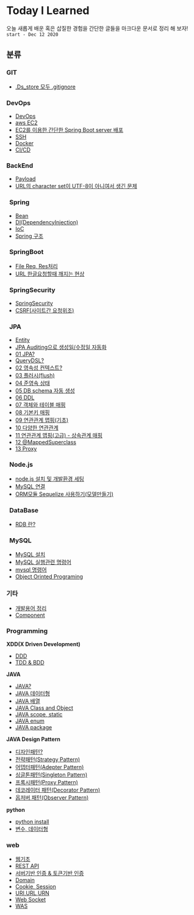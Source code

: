 # Today I Learned
오늘 새롭게 배운 혹은 삽질한 경험을 간단한 글들을 마크다운 문서로 정리 해 보자! `start - Dec 12 2020`  
## 분류
### GIT
- [.Ds_store 모두 .gitignore](/Git/ds-store-ignore.md)

### DevOps
- [DevOps](/DevOps/DevOps.md)
- [aws EC2](/DevOps/awsEC2.md)
- [EC2를 이용한 간단한 Spring Boot server 배포](/DevOps/simple-spring-boot-aws.md)
- [SSH](/DevOps/ssh.md)
- [Docker](/DevOps/Docker.md)
- [CI/CD](/DevOps/CI-CD.md)

### BackEnd
- [Payload](/BE/payload.md)
- [URL의 character set이 UTF-8이 아니여서 생긴 문제](/BE/Spring/URL-utf-8-problem.md)
### &nbsp; Spring 
- [Bean](/BE/Spring/Bean.md)
- [DI(DependencyInjection)](/BE/Spring/DI(Dependency-Injection).md)
- [IoC](/BE/Spring/IOC(Inversion-Of-Control).md)
- [Spring 구조](/BE/Spring/DTO,DAO,Entity-class.md)
### &nbsp; SpringBoot  
- [File Req, Res처리](/BE/Spring/SpringBoot/SpringBootFile-req-res-prosessing.md)
- [URL 한글요청할때 깨지는 현상](/BE/Spring/SpringBoot/KoreanGarbled.md)
### &nbsp; SpringSecurity
- [SpringSecurity](/BE/Spring/SpringSecurity/spring-security.md)
- [CSRF(사이트간 요청위조)](/BE/Spring/SpringSecurity/CSRF.md)
### &nbsp; JPA
- [Entity](/BE/Spring/JPA/Entity.md)
- [JPA Auditing으로 생성일/수정일 자동화](/BE/Spring/JPA/Auditing.md)
- [01 JPA?](/BE/Spring/JPA/01-JPA.md)
- [QueryDSL?](/BE/Spring/JPA/QueryDSL.md)
- [02 영속성 컨텍스트?](/BE/Spring/JPA/02-PersistenceContext.md)
- [03 플러시(flush)](/BE/Spring/JPA/03-flush.md)
- [04 준영속 상태](/BE/Spring/JPA/04-detached.md)
- [05 DB schema 자동 생성](/BE/Spring/JPA/05-DB-schema-auto-create.md)
- [06 DDL](/BE/Spring/JPA/06-DDL.md)
- [07 객체와 테이블 매핑](/BE/Spring/JPA/06-object-table-mapping.md)
- [08 기본키 매핑](/BE/Spring/JPA/07-pk-mapping.md)
- [09 연관관계 맵핑(기초)](/BE/Spring/JPA/09-relationship-mapping-foundation.md)
- [10 다양한 연관관계](BE/Spring/JPA/10-various-relationship.md)
- [11 연관관계 맵핑(고급) - 상속관계 매핑](BE/Spring/JPA/11-relationship-mapping-advanced.md)
- [12 @MappedSuperclass](BE/Spring/JPA/12-mapped-superclass.md)
- [13 Proxy](BE/Spring/JPA/13-proxy.md)

### &nbsp; Node.js
- [node.js 설치 및 개발환경 세팅](/BE/NodeJS/how-to-install-nodeJs.md)
- [MySQL 연결](/BE/NodeJS/Connect-MySql.md)
- [ORM모듈 Sequelize 사용하기(모델만들기)](/BE/NodeJS/sequelize.md)
### &nbsp; DataBase
- [RDB 란?](/DataBase/relational-database.md)
### &nbsp; MySQL
- [MySQL 설치](/DataBase/MySQL/how-to-install-mysql.md)
- [MySQL 실행관련 명령어](/DataBase/MySQL/mysql-run-command.md)
- [mysql 명령어](/DataBase/MySQL/mysql-command.md)
- [Object Orinted Programing](/Programming/OOP.md)

### 기타
- [개발용어 정리](/ETC/dev-terminology.md)
- [Component](/ETC/component.md)
### Programming
**XDD(X Driven Development)**
- [DDD](/Programming/DDD.md)
- [TDD & BDD](/Programming/TDD-BDD.md)

**JAVA**
- [JAVA?](/Programming/JAVA/01-java.md)
- [JAVA 데이터형](/Programming/JAVA/02-java-Data-type.md)
- [JAVA 배열](/Programming/JAVA/03-array.md)
- [JAVA Class and Object](/Programming/JAVA/04-class-and-object.md)
- [JAVA scope, static](/Programming/JAVA/05-scope-static.md)
- [JAVA enum](/Programming/JAVA/06-enum.md)
- [JAVA package](/Programming/JAVA/07-package.md)
 
**JAVA Design Pattern**
- [디자인패턴?](/Programming/JAVA/Design-pattern/Design-Pattern.md)
- [전략패턴(Strategy Pattern)](/Programming/JAVA/Design-pattern/Strategy-Pattern.md)
- [어뎁터패턴(Adepter Pattern)](Programming/JAVA/Design-pattern/Adepter-Pattern.md)
- [싱글톤패턴(Singleton Pattern)](Programming/JAVA/Design-pattern/Singleton-Pattern.md)
- [프록시패턴(Proxy Pattern)](Programming/JAVA/Design-pattern/Proxy-Pattern.md)
- [데코레이터 패턴(Decorator Pattern)](Programming/JAVA/Design-pattern/Decorator-Pattern.md)
- [옵저버 패턴(Observer Pattern)](programming/java/../../Programming/Java/Design-pattern/Observer-Pattern.md)

**python**
- [python install](/Programming/Python/how-to-install-python.md)
- [변수, 데이터형](/Programming/Python/ariables-and-data-type.md)

### web
- [웹기초](/web/web-foundation.md)
- [REST API](/web/RESTAPI.md)
- [서버기반 인증 & 토큰기반 인증](/web/tokenAuth-serverAuth.md)
- [Domain](/web/domain.md)
- [Cookie, Session](/web/cookie-and-session.md)
- [URI,URL,URN](/web/URI-URL-URN.md)
- [Web Socket](/web/web-socket.md)
- [WAS](/web/was.md)